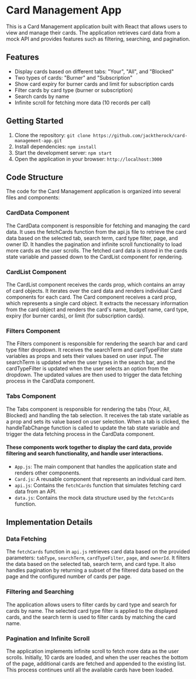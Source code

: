 # Card Management App

This is a Card Management application built with React that allows users to view and manage their cards. The application retrieves card data from a mock API and provides features such as filtering, searching, and pagination.

## Features

- Display cards based on different tabs: "Your", "All", and "Blocked"
- Two types of cards: "Burner" and "Subscription"
- Show card expiry for burner cards and limit for subscription cards
- Filter cards by card type (burner or subscription)
- Search cards by name
- Infinite scroll for fetching more data (10 records per call)

## Getting Started

1. Clone the repository: `git clone https://github.com/jacktherock/card-management-app.git`
2. Install dependencies: `npm install`
3. Start the development server: `npm start`
4. Open the application in your browser: `http://localhost:3000`

## Code Structure

The code for the Card Management application is organized into several files and components:

### CardData Component
The CardData component is responsible for fetching and managing the card data. It uses the fetchCards function from the api.js file to retrieve the card data based on the selected tab, search term, card type filter, page, and owner ID. It handles the pagination and infinite scroll functionality to load more cards as the user scrolls. The fetched card data is stored in the cards state variable and passed down to the CardList component for rendering.

### CardList Component
The CardList component receives the cards prop, which contains an array of card objects. It iterates over the card data and renders individual Card components for each card. The Card component receives a card prop, which represents a single card object. It extracts the necessary information from the card object and renders the card's name, budget name, card type, expiry (for burner cards), or limit (for subscription cards).

### Filters Component
The Filters component is responsible for rendering the search bar and card type filter dropdown. It receives the searchTerm and cardTypeFilter state variables as props and sets their values based on user input. The searchTerm is updated when the user types in the search bar, and the cardTypeFilter is updated when the user selects an option from the dropdown. The updated values are then used to trigger the data fetching process in the CardData component.

### Tabs Component
The Tabs component is responsible for rendering the tabs (Your, All, Blocked) and handling the tab selection. It receives the tab state variable as a prop and sets its value based on user selection. When a tab is clicked, the handleTabChange function is called to update the tab state variable and trigger the data fetching process in the CardData component.

#### These components work together to display the card data, provide filtering and search functionality, and handle user interactions.

- `App.js`: The main component that handles the application state and renders other components.
- `Card.js`: A reusable component that represents an individual card item.
- `api.js`: Contains the `fetchCards` function that simulates fetching card data from an API.
- `data.js`: Contains the mock data structure used by the `fetchCards` function.

## Implementation Details

### Data Fetching

The `fetchCards` function in `api.js` retrieves card data based on the provided parameters: `tabType`, `searchTerm`, `cardTypeFilter`, `page`, and `ownerId`. It filters the data based on the selected tab, search term, and card type. It also handles pagination by returning a subset of the filtered data based on the page and the configured number of cards per page.

### Filtering and Searching

The application allows users to filter cards by card type and search for cards by name. The selected card type filter is applied to the displayed cards, and the search term is used to filter cards by matching the card name.

### Pagination and Infinite Scroll

The application implements infinite scroll to fetch more data as the user scrolls. Initially, 10 cards are loaded, and when the user reaches the bottom of the page, additional cards are fetched and appended to the existing list. This process continues until all the available cards have been loaded.